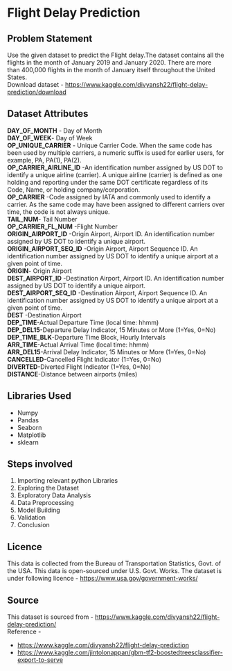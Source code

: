 # Flight Delay Prediction
## Problem Statement 
Use the given dataset to predict the Flight delay.The dataset contains all the flights in the month of January 2019 and January 2020. There are more than 400,000 flights in the month of January itself throughout the United States.      
Download dataset - https://www.kaggle.com/divyansh22/flight-delay-prediction/download

## Dataset Attributes
**DAY_OF_MONTH** - Day of Month    
**DAY_OF_WEEK**- Day of Week    
**OP_UNIQUE_CARRIER** - Unique Carrier Code. When the same code has been used by multiple carriers, a numeric suffix is used for earlier users, for example, PA, PA(1), PA(2).  
**OP_CARRIER_AIRLINE_ID** -An identification number assigned by US DOT to identify a unique airline (carrier). A unique airline (carrier) is defined as one holding and reporting under the same DOT certificate regardless of its Code, Name, or holding company/corporation.  
**OP_CARRIER** -Code assigned by IATA and commonly used to identify a carrier. As the same code may have been assigned to different carriers over time, the code is not always unique.      
**TAIL_NUM**- Tail Number   
**OP_CARRIER_FL_NUM** -Flight Number    
**ORIGIN_AIRPORT_ID** -Origin Airport, Airport ID. An identification number assigned by US DOT to identify a unique airport.  
**ORIGIN_AIRPORT_SEQ_ID** -Origin Airport, Airport Sequence ID. An identification number assigned by US DOT to identify a unique airport at a given point of time.    
**ORIGIN**- Origin Airport          
**DEST_AIRPORT_ID** -Destination Airport, Airport ID. An identification number assigned by US DOT to identify a unique airport.   
**DEST_AIRPORT_SEQ_ID** -Destination Airport, Airport Sequence ID. An identification number assigned by US DOT to identify a unique airport at a given point of time.     
**DEST** -Destination Airport     
**DEP_TIME**-Actual Departure Time (local time: hhmm)      
**DEP_DEL15**-Departure Delay Indicator, 15 Minutes or More (1=Yes, 0=No)      
**DEP_TIME_BLK**-Departure Time Block, Hourly Intervals       
**ARR_TIME**-Actual Arrival Time (local time: hhmm)         
**ARR_DEL15**-Arrival Delay Indicator, 15 Minutes or More (1=Yes, 0=No)       
**CANCELLED**-Cancelled Flight Indicator (1=Yes, 0=No)        
**DIVERTED**-Diverted Flight Indicator (1=Yes, 0=No)        
**DISTANCE**-Distance between airports (miles)          

## Libraries Used
* Numpy
* Pandas
* Seaborn
* Matplotlib
* sklearn

## Steps involved
1. Importing relevant python Libraries
2. Exploring the Dataset
3. Exploratory Data Analysis
4. Data Preprocessing
5. Model Building
6. Validation
7. Conclusion

## Licence
This data is collected from the Bureau of Transportation Statistics, Govt. of the USA. This data is open-sourced under U.S. Govt. Works.
The dataset is under following licence - https://www.usa.gov/government-works/

## Source
This dataset is sourced from - https://www.kaggle.com/divyansh22/flight-delay-prediction/       
Reference -
* https://www.kaggle.com/divyansh22/flight-delay-prediction 
* https://www.kaggle.com/jintolonappan/gbm-tf2-boostedtreesclassifier-export-to-serve
